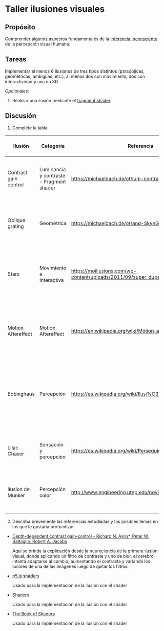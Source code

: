 # Taller ilusiones visuales

## Propósito

Comprender algunos aspectos fundamentales de la [inferencia inconsciente](https://github.com/VisualComputing/Cognitive) de la percepción visual humana.

## Tareas

Implementar al menos 6 ilusiones de tres tipos distintos (paradójicas, geométricas, ambiguas, etc.), al menos dos con movimiento, dos con interactividad y una en 3D.

*Opcionales:*
1. Realizar una ilusión mediante el [fragment shader](https://thebookofshaders.com/).

## Discusión

1. Complete la tabla

| Ilusión | Categoría | Referencia | Tipo de interactividad (si aplica) | URL código base (si aplica) |
|---------|-----------|------------|------------------------------------|-----------------------------|
| Contrast gain control | Luminancia y contraste - Fragment shader | https://michaelbach.de/ot/lum-contrastAdapt/index.html | Cuando el mouse hace hover sobre la imagen se deshabilita el procesamiento de la imagen | [Código propio](https://github.com/Computacion-Visual-2020-2/Computacion-Visual-2020-2.github.io/tree/develop/src/sketches/contrast-gain-control) |
| Oblique grating | Geométrica | https://michaelbach.de/ot/ang-SkyeGrating2/index.html | Al hacer clic los cuadrados con colores de un tablero de ajedrez cambian su posición | [Código Propio](https://github.com/Computacion-Visual-2020-2/Computacion-Visual-2020-2.github.io/tree/develop/src/sketches/oblique_grating) |
| Stars | Movimiento e Interactiva | https://moillusions.com/wp-content/uploads/2011/09/super_duper_illusion.gif | Ubica la mano en el centro de la imagen pon atención a la velocidad de las estrellas, luego ubicala a un costado. | https://www.youtube.com/watch?v=17WoOqgXsRM |
|Motion Aftereffect | Motion Aftereffect | https://en.wikipedia.org/wiki/Motion_aftereffect | Observa la imagen durante 10 segundos, luego observa una imagen solida y podrás ver el efecto |                             |
| Ebbinghaus | Percepción | https://es.wikipedia.org/wiki/Ilusi%C3%B3n_de_Ebbinghaus | Al hacer click sobre el contenedor se ocultan las esferas azules y es posible ver que las naranjas en realidad son del mismo tamaño | [Código Adaptado](https://www.openprocessing.org/sketch/140477) |
| Lilac Chaser | Sensación y percepción | https://es.wikipedia.org/wiki/Perseguidor_del_lila | Mire fijamente el punto en el centro y notara los diferentes efectos de la ilusión | [Código Adaptado](https://forum.processing.org/one/topic/lilac-chaser.html ) |
|Ilusion de Munker | Percepción color | http://www.engineering.utep.edu/novick/colors/ | Observe el color de las esferas, se soprendera al saber que son iguales | [Código Adaptado](https://www.youtube.com/watch?v=e0q85FAfxYY) |
|         |           |            |                                    |                             |



2. Describa brevemente las referencias estudiadas y los posibles temas en los que le gustaría profundizar

* [Depth-dependent contrast gain-control - Richard N. Aslin*, Peter W. Battaglia, Robert A. Jacobs](https://www.sciencedirect.com/science/article/pii/S0042698903007296)
  
  Aquí se brinda la explicación desde la neurociencia de la primera ilusión visual, donde aplicando un filtro de contraste y uno de blur, el cerebro intenta adaptarse al cambio, aumentando el contraste y variando los colores de una de las imágenes luego de quitar los filtros.

* [p5.js shaders](https://itp-xstory.github.io/p5js-shaders/#/./docs/how-to-write-a-shader)
  
  Usado para la implementación de la ilusión con el shader

* [Shaders](https://processing.org/tutorials/pshader/)
  
  Usado para la implementación de la ilusión con el shader

* [The Book of Shaders](https://thebookofshaders.com/)
  
  Usado para la implementación de la ilusión con el shader